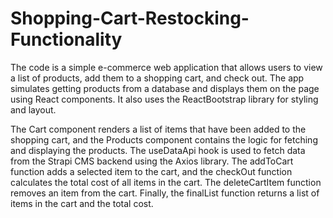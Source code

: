 # Shopping-Cart-Restocking-Functionality
The code is a simple e-commerce web application that allows users to view a list of products, add them to a shopping cart, and check out. The app simulates getting products from a database and displays them on the page using React components. It also uses the ReactBootstrap library for styling and layout.

The Cart component renders a list of items that have been added to the shopping cart, and the Products component contains the logic for fetching and displaying the products. The useDataApi hook is used to fetch data from the Strapi CMS backend using the Axios library. The addToCart function adds a selected item to the cart, and the checkOut function calculates the total cost of all items in the cart. The deleteCartItem function removes an item from the cart. Finally, the finalList function returns a list of items in the cart and the total cost.
